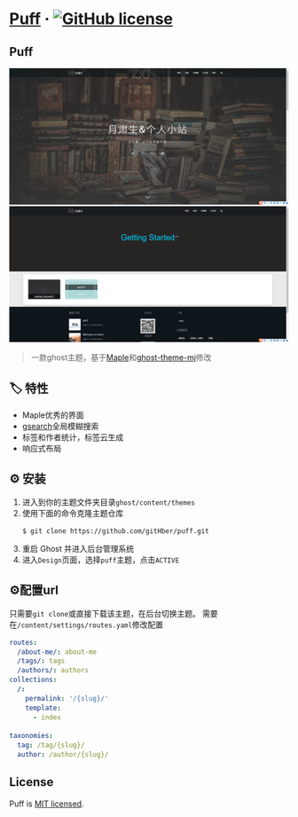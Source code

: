 # [Puff](https://github.com/gitHber/puff/) &middot; [![GitHub license](https://img.shields.io/badge/license-MIT-blue.svg)](./LICENSE)
## Puff
![image](./preview/home.png)
![image](./preview/tags.png)
> 一款ghost主题，基于[Maple](https://github.com/KINGMJ/maple)和[ghost-theme-mj](https://github.com/luokangyuan/ghost-theme-mj)修改
## 🏷️ 特性
- Maple优秀的界面
- [gsearch](https://github.com/ViggoZ/gsearch)全局模糊搜索
- 标签和作者统计，标签云生成
- 响应式布局

## ⚙️ 安装
1. 进入到你的主题文件夹目录`ghost/content/themes`
2. 使用下面的命令克隆主题仓库
    ```
    $ git clone https://github.com/gitHber/puff.git
    ```
3. 重启 Ghost 并进入后台管理系统
4. 进入`Design`页面，选择`puff`主题，点击`ACTIVE`
## ⚙️配置url
只需要`git clone`或直接下载该主题，在后台切换主题。
需要在`/content/settings/routes.yaml`修改配置
```yaml
routes:
  /about-me/: about-me
  /tags/: tags
  /authors/: authors
collections:
  /:
    permalink: '/{slug}/'
    template:
      - index

taxonomies:
  tag: /tag/{slug}/
  author: /author/{slug}/
```
## License
Puff is [MIT licensed](./LICENSE).


